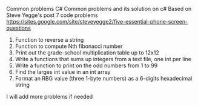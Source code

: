 Common problems C#
Common problems and its solution on c# Based on Steve Yegge's post 7 code problems 
https://sites.google.com/site/steveyegge2/five-essential-phone-screen-questions

1. Function to reverse a string
2. Function to compute Nth fibonacci number
3. Print out the grade-school multiplication table up to 12x12
4. Write a functions that sums up integers from a text file, one int per line
5. Write a function to print on the odd numbers from 1 to 99
6. Find the larges int value in an int array
7. Format an RBG value (three 1-byte numbers) as a 6-digits hexadecimal string



I will add more problems if needed

